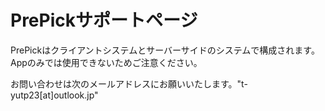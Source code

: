 # PrePickサポートページ

PrePickはクライアントシステムとサーバーサイドのシステムで構成されます。Appのみでは使用できないためご注意ください。

お問い合わせは次のメールアドレスにお願いいたします。"t-yutp23[at]outlook.jp"
